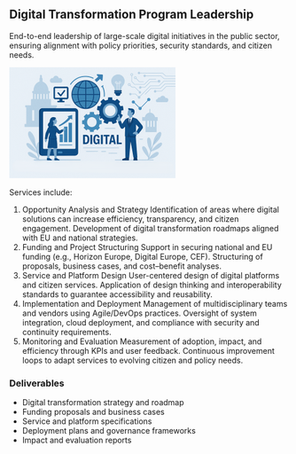 ## Digital Transformation Program Leadership 
End-to-end leadership of large-scale digital initiatives in the public sector, ensuring alignment with policy priorities, security standards, and citizen needs.

![Digital Transformation Program Leadership ](/images/dtlp_small.png)

Services include:
1. Opportunity Analysis and Strategy
Identification of areas where digital solutions can increase efficiency, transparency, and citizen engagement.
Development of digital transformation roadmaps aligned with EU and national strategies.
2. Funding and Project Structuring
Support in securing national and EU funding (e.g., Horizon Europe, Digital Europe, CEF).
Structuring of proposals, business cases, and cost–benefit analyses.
3. Service and Platform Design
User-centered design of digital platforms and citizen services.
Application of design thinking and interoperability standards to guarantee accessibility and reusability.
4. Implementation and Deployment
Management of multidisciplinary teams and vendors using Agile/DevOps practices.
Oversight of system integration, cloud deployment, and compliance with security and continuity requirements.
5. Monitoring and Evaluation
Measurement of adoption, impact, and efficiency through KPIs and user feedback.
Continuous improvement loops to adapt services to evolving citizen and policy needs.

### Deliverables
* Digital transformation strategy and roadmap
* Funding proposals and business cases
* Service and platform specifications
* Deployment plans and governance frameworks
* Impact and evaluation reports
